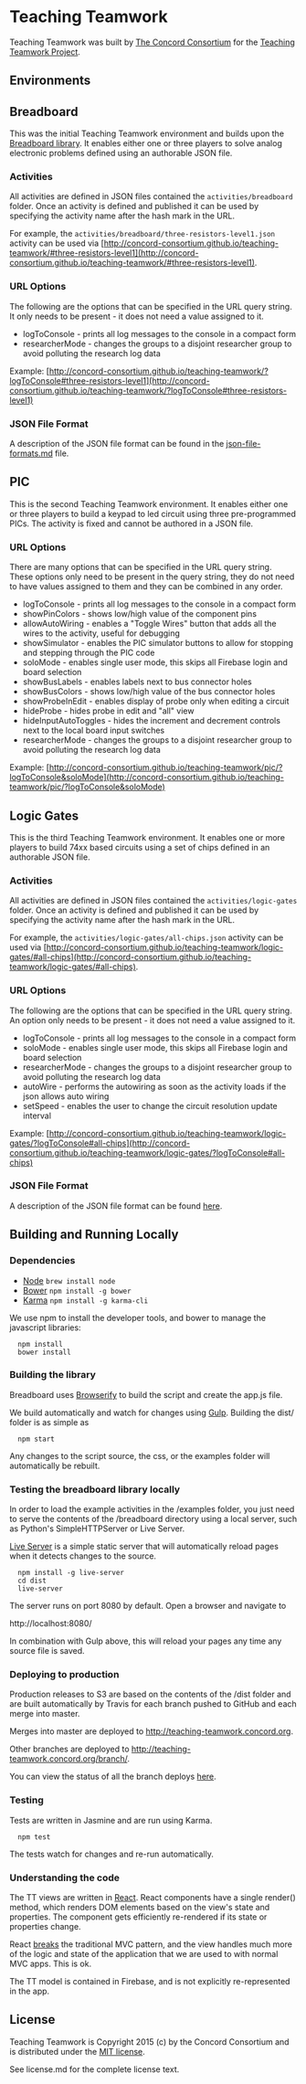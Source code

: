 # Teaching Teamwork

Teaching Teamwork was built by [The Concord Consortium](http://concord.org/) for the
[Teaching Teamwork Project](http://concord.org/projects/teaching-teamwork).

## Environments

## Breadboard

This was the initial Teaching Teamwork environment and builds upon the [Breadboard library](https://github.com/concord-consortium/breadboard).
It enables either one or three players to solve analog electronic problems defined using an authorable JSON file.

### Activities

All activities are defined in JSON files contained the `activities/breadboard` folder.  Once an activity is defined and published it can be
used by specifying the activity name after the hash mark in the URL.

For example, the `activities/breadboard/three-resistors-level1.json` activity can be used via
[http://concord-consortium.github.io/teaching-teamwork/#three-resistors-level1](http://concord-consortium.github.io/teaching-teamwork/#three-resistors-level1).

### URL Options

The following are the options that can be specified in the URL query string.  It only needs to be present - it does not need a value assigned to it.

* logToConsole - prints all log messages to the console in a compact form
* researcherMode - changes the groups to a disjoint researcher group to avoid polluting the research log data

Example: [http://concord-consortium.github.io/teaching-teamwork/?logToConsole#three-resistors-level1](http://concord-consortium.github.io/teaching-teamwork/?logToConsole#three-resistors-level1)

### JSON File Format

A description of the JSON file format can be found in the [json-file-formats.md](json-file-formats.md) file.

## PIC

This is the second Teaching Teamwork environment.  It enables either one or three players to build a keypad to led circuit using three
pre-programmed PICs.  The activity is fixed and cannot be authored in a JSON file.

### URL Options

There are many options that can be specified in the URL query string.  These options only need to be present in the query string, they do not
need to have values assigned to them and they can be combined in any order.

* logToConsole - prints all log messages to the console in a compact form
* showPinColors - shows low/high value of the component pins
* allowAutoWiring - enables a "Toggle Wires" button that adds all the wires to the activity, useful for debugging
* showSimulator - enables the PIC simulator buttons to allow for stopping and stepping through the PIC code
* soloMode - enables single user mode, this skips all Firebase login and board selection
* showBusLabels - enables labels next to bus connector holes
* showBusColors - shows low/high value of the bus connector holes
* showProbeInEdit - enables display of probe only when editing a circuit
* hideProbe - hides probe in edit and "all" view
* hideInputAutoToggles - hides the increment and decrement controls next to the local board input switches
* researcherMode - changes the groups to a disjoint researcher group to avoid polluting the research log data

Example: [http://concord-consortium.github.io/teaching-teamwork/pic/?logToConsole&soloMode](http://concord-consortium.github.io/teaching-teamwork/pic/?logToConsole&soloMode)

## Logic Gates

This is the third Teaching Teamwork environment.  It enables one or more players to build 74xx based circuits using a set of chips defined
in an authorable JSON file.

### Activities

All activities are defined in JSON files contained the `activities/logic-gates` folder.  Once an activity is defined and published it can be
used by specifying the activity name after the hash mark in the URL.

For example, the `activities/logic-gates/all-chips.json` activity can be used via
[http://concord-consortium.github.io/teaching-teamwork/logic-gates/#all-chips](http://concord-consortium.github.io/teaching-teamwork/logic-gates/#all-chips).

### URL Options

The following are the options that can be specified in the URL query string.  An option only needs to be present - it does not need a value assigned to it.

* logToConsole - prints all log messages to the console in a compact form
* soloMode - enables single user mode, this skips all Firebase login and board selection
* researcherMode - changes the groups to a disjoint researcher group to avoid polluting the research log data
* autoWire - performs the autowiring as soon as the activity loads if the json allows auto wiring
* setSpeed - enables the user to change the circuit resolution update interval

Example: [http://concord-consortium.github.io/teaching-teamwork/logic-gates/?logToConsole#all-chips](http://concord-consortium.github.io/teaching-teamwork/logic-gates/?logToConsole#all-chips)

### JSON File Format

A description of the JSON file format can be found [here](json-file-formats.md).

## Building and Running Locally

### Dependencies

* [Node](http://nodejs.org/) `brew install node`
* [Bower](http://bower.io/) `npm install -g bower`
* [Karma](karma-runner.github.io) `npm install -g karma-cli`

We use npm to install the developer tools, and bower to manage the javascript libraries:

```
  npm install
  bower install
```

### Building the library

Breadboard uses [Browserify](http://browserify.org/) to build the script and create the app.js file.

We build automatically and watch for changes using [Gulp](http://gulpjs.com/). Building the dist/ folder is as simple as

```
  npm start
```

Any changes to the script source, the css, or the examples folder will automatically be rebuilt.

### Testing the breadboard library locally

In order to load the example activities in the /examples folder, you just need to serve the contents of the /breadboard directory using a local server, such as Python's SimpleHTTPServer or Live Server.

[Live Server](https://www.npmjs.com/package/live-server) is a simple static server that will automatically reload pages when it detects changes to the source.

```
  npm install -g live-server
  cd dist
  live-server
```

The server runs on port 8080 by default. Open a browser and navigate to

http://localhost:8080/

In combination with Gulp above, this will reload your pages any time any source file is saved.

### Deploying to production

Production releases to S3 are based on the contents of the /dist folder and are built automatically by Travis
for each branch pushed to GitHub and each merge into master.

Merges into master are deployed to http://teaching-teamwork.concord.org.

Other branches are deployed to http://teaching-teamwork.concord.org/branch/<name>.

You can view the status of all the branch deploys [here](https://travis-ci.org/concord-consortium/teaching-teamwork/branches).

### Testing

Tests are written in Jasmine and are run using Karma.

```
  npm test
```

The tests watch for changes and re-run automatically.

### Understanding the code

The TT views are written in [React](http://facebook.github.io/react). React components have a single render() method, which renders DOM elements based on the view's state and properties. The component gets efficiently re-rendered if its
state or properties change.

React [breaks](http://www.code-experience.com/why-you-might-not-need-mvc-with-reactjs/) the traditional MVC pattern, and the view handles much more of the logic and state of the application that we are used to with normal MVC apps. This is ok.

The TT model is contained in Firebase, and is not explicitly re-represented in the app.

## License

Teaching Teamwork is Copyright 2015 (c) by the Concord Consortium and is distributed under the [MIT license](http://www.opensource.org/licenses/MIT).

See license.md for the complete license text.
